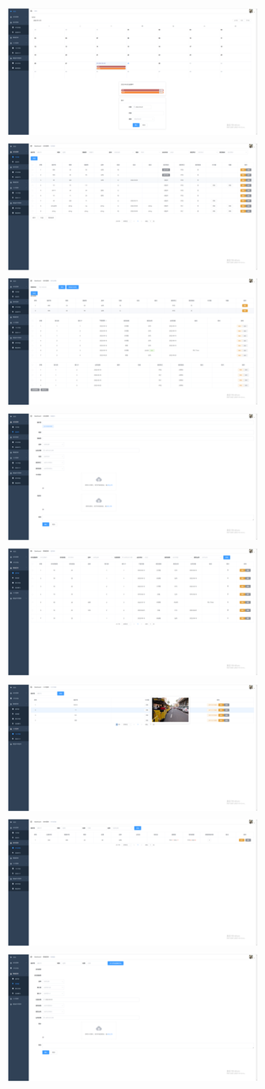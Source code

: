 ![](https://github.com/Jupiter223/avary/blob/main/pic/2022-09-30%20082358.png?raw=true)

![](https://github.com/Jupiter223/avary/blob/main/pic/2022-09-30%20082511.png?raw=true)

![](https://github.com/Jupiter223/avary/blob/main/pic/2022-09-30%20082732.png?raw=true)

![](https://github.com/Jupiter223/avary/blob/main/pic/2022-09-30%20082559.png?raw=true)

![](https://github.com/Jupiter223/avary/blob/main/pic/2022-09-30%20082917.png?raw=true)

![](https://github.com/Jupiter223/avary/blob/main/pic/2022-09-30%20083143.png?raw=true)

![](https://github.com/Jupiter223/avary/blob/main/pic/2022-09-30%20082629.png?raw=true)

![](https://github.com/Jupiter223/avary/blob/main/pic/%E5%B1%8F%E5%B9%95%E6%88%AA%E5%9B%BE%202022-09-30%20083007.png?raw=true)
